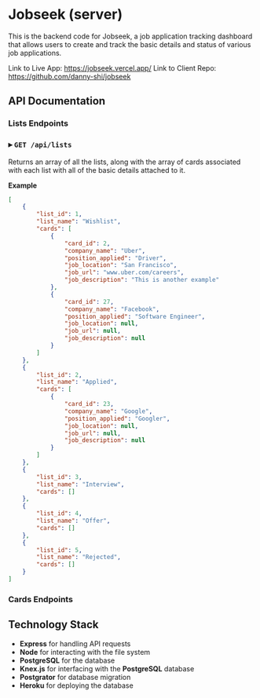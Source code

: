 # Jobseek (server)

This is the backend code for Jobseek, a job application tracking dashboard that allows users to create and track the basic details and status of various job applications. 

Link to Live App: https://jobseek.vercel.app/
Link to Client Repo: https://github.com/danny-shi/jobseek

## API Documentation
### Lists Endpoints 
### ▸ `GET /api/lists`
Returns an array of all the lists, along with the array of cards associated with each list with all of the basic details attached to it. 

**Example**
```JSON
[
    {
        "list_id": 1,
        "list_name": "Wishlist",
        "cards": [
            {
                "card_id": 2,
                "company_name": "Uber",
                "position_applied": "Driver",
                "job_location": "San Francisco",
                "job_url": "www.uber.com/careers",
                "job_description": "This is another example"
            },
            {
                "card_id": 27,
                "company_name": "Facebook",
                "position_applied": "Software Engineer",
                "job_location": null,
                "job_url": null,
                "job_description": null
            }
        ]
    },
    {
        "list_id": 2,
        "list_name": "Applied",
        "cards": [
            {
                "card_id": 23,
                "company_name": "Google",
                "position_applied": "Googler",
                "job_location": null,
                "job_url": null,
                "job_description": null
            }
        ]
    },
    {
        "list_id": 3,
        "list_name": "Interview",
        "cards": []
    },
    {
        "list_id": 4,
        "list_name": "Offer",
        "cards": []
    },
    {
        "list_id": 5,
        "list_name": "Rejected",
        "cards": []
    }
]
```

### Cards Endpoints

## Technology Stack

* **Express** for handling API requests
* **Node** for interacting with the file system
* **PostgreSQL** for the database 
* **Knex.js** for interfacing with the **PostgreSQL** database
* **Postgrator** for database migration
* **Heroku** for deploying the database
